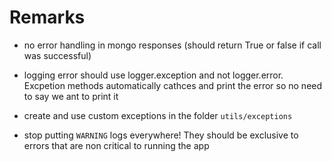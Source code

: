 # Remarks

- no error handling in mongo responses (should return True or false if call was successful)
- logging error should use logger.exception and not logger.error. Excpetion methods automatically cathces and print the 
error so no need to say we ant to print it
- create and use custom exceptions in the folder `utils/exceptions`

- stop putting `WARNING` logs everywhere! They should be exclusive to errors that are non critical to running the app
